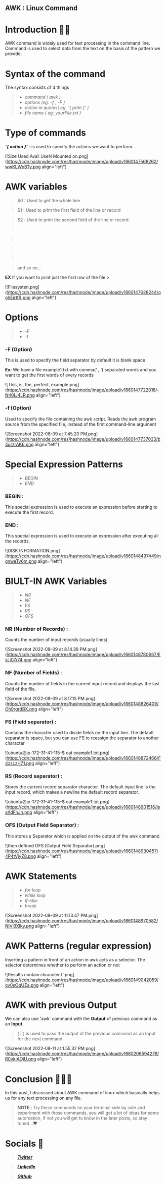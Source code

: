 ## AWK : Linux Command

# Introduction 👋🏽

AWK command is widely used for text processing in the command line. Command is used to select data from the text on the basis of the pattern we provide.

# Syntax of the command

The syntax consists of 4 things

> - *command ( awk )*
> - *options (eg. -f , -F )*
> - *action in quotes( eg. ‘{ print }’ )*
> - *file name ( eg. yourFile.txt )*


# Type of commands


***‘{ action }’*** : is used to specify the actions we want to perform.


![Size Used Avail UseN Mounted on.png](https://cdn.hashnode.com/res/hashnode/image/upload/v1660147568262/wwKLWxBTy.png align="left")


# AWK variables

> $0 : Used to get the whole line

> $1 : Used to print the first field of the line or record

> $2 : Used to print the second field of the line or record.

> .

> .

> .

> .

> and so on…

**EX**
If you want to print just the first row of the file.> 


![Filesysten.png](https://cdn.hashnode.com/res/hashnode/image/upload/v1660147638244/oghEirtfR.png align="left")

# Options

> - -F
> - -f

### **-F** (Option)
This is used to specify the field separator by default it is blank space.

**Ex:**
We have a file example1.txt with comma(‘ , ’) separated words and you want to get the first words of every records


![This, is, the, perfect, example.png](https://cdn.hashnode.com/res/hashnode/image/upload/v1660147722016/-N40IJ4LR.png align="left")

### **-f** (Option)
Used to specify the file containing the awk script. Reads the awk program source from the specified file, instead of the first command-line argument


![Screenshot 2022-08-09 at 7.45.20 PM.png](https://cdn.hashnode.com/res/hashnode/image/upload/v1660147737033/b4urzrAK6.png align="left")

# Special Expression Patterns

> - *BEGIN*
> - *END*

### BEGIN :
This special expression is used to execute an expression before starting to execute the first record.
### END :
This special expression is used to execute an expression after executing all the records.


![DISK INFORMATION.png](https://cdn.hashnode.com/res/hashnode/image/upload/v1660148497449/ngnweTv6m.png align="left")

# BIULT-IN AWK Variables

> - *NR*
> - *NF*
> - *FS*
> - *RS*
> - *OFS*

### NR (Number of Records) : 
Counts the number of input records (usually lines).

![Screenshot 2022-08-09 at 8.14.39 PM.png](https://cdn.hashnode.com/res/hashnode/image/upload/v1660148780667/EsLj07r74.png align="left")

### NF (Number of Fields) : 
Counts the number of fields in the current input record and displays the last field of the file.

![Screenshot 2022-08-09 at 8.17.13 PM.png](https://cdn.hashnode.com/res/hashnode/image/upload/v1660148826409/Oh9rgrdBX.png align="left")

### FS (Field separator) : 
Contains the character used to divide fields on the input line. The default separator is space, but you can use FS to reassign the separator to another character

![ubuntu@ip-172-31-41-115-$ cat example1.txt.png](https://cdn.hashnode.com/res/hashnode/image/upload/v1660148872466/F4zsLzH71.png align="left")

### RS (Record separator) :
Stores the current record separator character. The default input line is the input record, which makes a newline the default record separator.

![ubuntu@ip-172-31-41-115-$ cat example1.txt.png](https://cdn.hashnode.com/res/hashnode/image/upload/v1660148901516/IsaXdFnJh.png align="left")

### OFS (Output Field Separator) :
This stores a Separator which is applied on the output of the awk command.


![then defined OFS (Output Field Separator).png](https://cdn.hashnode.com/res/hashnode/image/upload/v1660148930457/4P4tVjyZ8.png align="left")

# AWK Statements

> - *for loop*
> - *while loop*
> - *if-else*
> - *break*


![Screenshot 2022-08-09 at 11.13.47 PM.png](https://cdn.hashnode.com/res/hashnode/image/upload/v1660148970582/NIVi9Xlky.png align="left")


# AWK Patterns (regular expression)

Inserting a pattern in front of an action in awk acts as a selector. The selector determines whether to perform an action or not


![Results contain character t'.png](https://cdn.hashnode.com/res/hashnode/image/upload/v1660149042059/ov0sOqUZa.png align="left")

# AWK with previous Output

We can also use 'awk' command with the **Output** of previous command as an **Input**.

> ( | ) is used to pass the output of the previous command as an Input for the next command.


![Screenshot 2022-08-11 at 1.55.32 PM.png](https://cdn.hashnode.com/res/hashnode/image/upload/v1660206594278/R0vkIAOjU.png align="left")

# Conclusion 🙇🏽‍♂️

In this post, I discussed about AWK command of linux which basically helps us for any text processing on any file.

> **NOTE** : Try these commands on your terminal side by side and experiment with these commands, you will get a lot of ideas for some automation, If not you will get to know in the later posts, so stay tuned...❤️

# Socials 🤝

> [ ***Twitter*** ](https://twitter.com/_s_k_yyy_)

> [ ***LinkedIn*** ](https://www.linkedin.com/in/akash-tiwari-03b3621b7/)

> [ ***Github*** ](https://github.com/akku750156)

